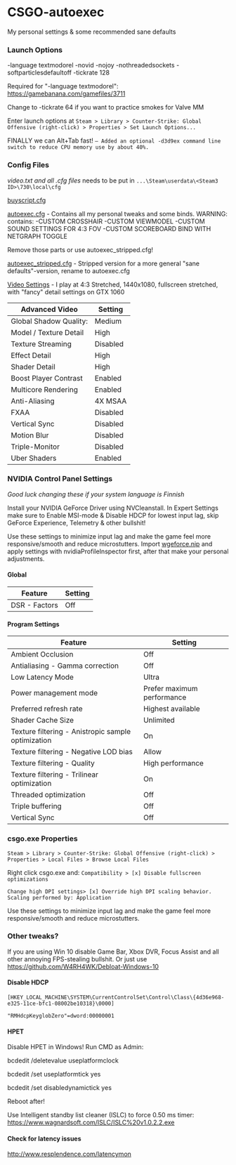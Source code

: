 # CSGO-autoexec
My personal settings &amp; some recommended sane defaults


### Launch Options
   -language textmodorel -novid -nojoy -nothreadedsockets -softparticlesdefaultoff -tickrate 128


Required for "-language textmodorel": https://gamebanana.com/gamefiles/3711

Change to -tickrate 64 if you want to practice smokes for Valve MM

Enter launch options at
`Steam > Library > Counter-Strike: Global Offensive (right-click) > Properties > Set Launch Options...`

FINALLY we can Alt+Tab fast!
`– Added an optional -d3d9ex command line switch to reduce CPU memory use by about 40%.`


### Config Files

*video.txt and all .cfg files* needs to be put in `...\Steam\userdata\<Steam3 ID>\730\local\cfg`


[buyscript.cfg](buyscript.cfg)


[autoexec.cfg](autoexec.cfg) - Contains all my personal tweaks and some binds. WARNING: contains:
-CUSTOM CROSSHAIR
-CUSTOM VIEWMODEL
-CUSTOM SOUND SETTINGS FOR 4:3 FOV
-CUSTOM SCOREBOARD BIND WITH NETGRAPH TOGGLE

Remove those parts or use autoexec_stripped.cfg!


[autoexec_stripped.cfg](autoexec_stripped.cfg) - Stripped version for a more general "sane defaults"-version, rename to autoexec.cfg


[Video Settings](video.txt) - I play at 4:3 Stretched, 1440x1080, fullscreen stretched, with "fancy" detail settings on GTX 1060

Advanced Video | Setting
------------ | -------------
Global Shadow Quality:    |   Medium
Model / Texture Detail   |   High
Texture Streaming   |   Disabled
Effect Detail   |   High
Shader Detail   |   High
Boost Player Contrast   |   Enabled
Multicore Rendering   |   Enabled
Anti-Aliasing   |   4X MSAA
FXAA   |   Disabled
Vertical Sync   |   Disabled
Motion Blur   |   Disabled
Triple-Monitor   |   Disabled
Uber Shaders   |   Enabled
   

### NVIDIA Control Panel Settings

*Good luck changing these if your system language is Finnish* 

Install your NVIDIA GeForce Driver using NVCleanstall. In Expert Settings make sure to Enable MSI-mode & Disable HDCP for lowest input lag, skip GeForce Experience, Telemetry & other bullshit!

Use these settings to minimize input lag and make the game feel more responsive/smooth and reduce microstutters. Import [wgeforce.nip](wgeforce.nip) and apply settings with nvidiaProfileInspector first, after that make your personal adjustments.


#### **Global**

Feature | Setting
------------ | -------------
DSR - Factors   |   Off


#### **Program Settings**

Feature | Setting
------------ | -------------
Ambient Occlusion	|   Off
Antialiasing - Gamma correction |   Off
Low Latency Mode	| Ultra
Power management mode   |   Prefer maximum performance
Preferred refresh rate  |   Highest available
Shader Cache Size    |   Unlimited
Texture filtering - Anistropic sample optimization  |   On
Texture filtering - Negative LOD bias  |   Allow
Texture filtering - Quality  |   High performance
Texture filtering - Trilinear optimization  |   On
Threaded optimization  |   Off
Triple buffering  |   Off
Vertical Sync  |   Off

### csgo.exe Properties
`Steam > Library > Counter-Strike: Global Offensive (right-click) > Properties > Local Files > Browse Local Files`

Right click csgo.exe and:
`Compatibility > [x] Disable fullscreen optimizations`

`Change high DPI settings> [x] Override high DPI scaling behavior. Scaling performed by: Application`


Use these settings to minimize input lag and make the game feel more responsive/smooth and reduce microstutters.



### Other tweaks?
If you are using Win 10 disable Game Bar, Xbox DVR, Focus Assist and all other annoying FPS-stealing bullshit.
Or just use https://github.com/W4RH4WK/Debloat-Windows-10

#### Disable HDCP
`[HKEY_LOCAL_MACHINE\SYSTEM\CurrentControlSet\Control\Class\{4d36e968-e325-11ce-bfc1-08002be10318}\0000]`

`"RMHdcpKeyglobZero"=dword:00000001`


#### HPET
Disable HPET in Windows! Run CMD as Admin:

bcdedit /deletevalue useplatformclock

bcdedit /set useplatformtick yes

bcdedit /set disabledynamictick yes


Reboot after!

Use Intelligent standby list cleaner (ISLC) to force 0.50 ms timer:
https://www.wagnardsoft.com/ISLC/ISLC%20v1.0.2.2.exe

#### Check for latency issues
http://www.resplendence.com/latencymon
